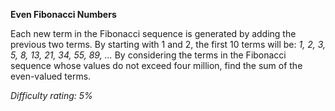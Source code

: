 **Even Fibonacci Numbers**

Each new term in the Fibonacci sequence is generated by adding the previous two terms. By starting with 1 and 2, the first 10 terms will be:
			*1, 2, 3, 5, 8, 13, 21, 34, 55, 89, ...*
By considering the terms in the Fibonacci sequence whose values do not exceed four million, find the sum of the even-valued terms.

*Difficulty rating: 5%*
